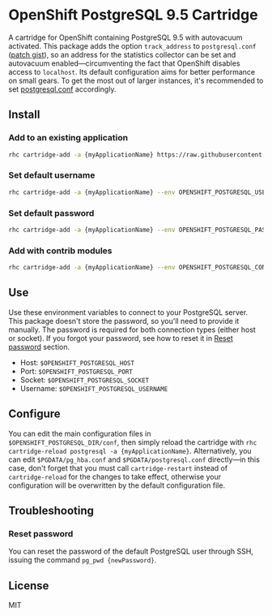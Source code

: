# OpenShift PostgreSQL 9.5 Cartridge

A cartridge for OpenShift containing PostgreSQL 9.5 with autovacuum activated. This package adds the option `track_address` to `postgresql.conf` ([patch gist](https://gist.github.com/sbtoledo/294c6f0c4fea31c153cd1d4413656554)), so an address for the statistics collector can be set and autovacuum enabled—circumventing the fact that OpenShift disables access to `localhost`. Its default configuration aims for better performance on small gears. To get the most out of larger instances, it's recommended to set [postgresql.conf](#configure) accordingly.

## Install

### Add to an existing application

```bash
rhc cartridge-add -a {myApplicationName} https://raw.githubusercontent.com/sbtoledo/openshift-cartridge-postgresql-9.5/master/metadata/manifest.yml
```

### Set default username

```bash
rhc cartridge-add -a {myApplicationName} --env OPENSHIFT_POSTGRESQL_USERNAME='{myUserName}' https://raw.githubusercontent.com/sbtoledo/openshift-cartridge-postgresql-9.5/master/metadata/manifest.yml
```

### Set default password

```bash
rhc cartridge-add -a {myApplicationName} --env OPENSHIFT_POSTGRESQL_PASSWORD='{myPassword}' https://raw.githubusercontent.com/sbtoledo/openshift-cartridge-postgresql-9.5/master/metadata/manifest.yml
```

### Add with contrib modules

```bash
rhc cartridge-add -a {myApplicationName} --env OPENSHIFT_POSTGRESQL_CONTRIB=true https://raw.githubusercontent.com/sbtoledo/openshift-cartridge-postgresql-9.5/master/metadata/manifest.yml
```

## Use

Use these environment variables to connect to your PostgreSQL server. This package doesn't store the password, so you'll need to provide it manually. The password is required for both connection types (either host or socket). If you forgot your password, see how to reset it in [Reset password](#reset-password) section.

- Host: `$OPENSHIFT_POSTGRESQL_HOST`
- Port: `$OPENSHIFT_POSTGRESQL_PORT`
- Socket: `$OPENSHIFT_POSTGRESQL_SOCKET`
- Username: `$OPENSHIFT_POSTGRESQL_USERNAME`

## Configure

You can edit the main configuration files in `$OPENSHIFT_POSTGRESQL_DIR/conf`, then simply reload the cartridge with `rhc cartridge-reload postgresql -a {myApplicationName}`. Alternatively, you can edit `$PGDATA/pg_hba.conf` and `$PGDATA/postgresql.conf` directly—in this case, don't forget that you must call `cartridge-restart` instead of `cartridge-reload` for the changes to take effect, otherwise your configuration will be overwritten by the default configuration file.

## Troubleshooting

### Reset password

You can reset the password of the default PostgreSQL user through SSH, issuing the command `pg_pwd {newPassword}`.

## License

MIT
